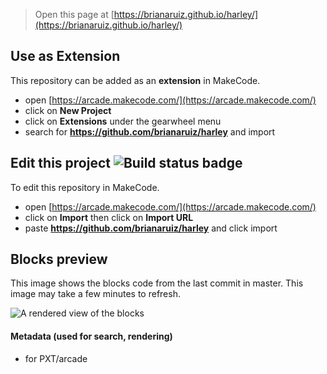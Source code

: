  


> Open this page at [https://brianaruiz.github.io/harley/](https://brianaruiz.github.io/harley/)

## Use as Extension

This repository can be added as an **extension** in MakeCode.

* open [https://arcade.makecode.com/](https://arcade.makecode.com/)
* click on **New Project**
* click on **Extensions** under the gearwheel menu
* search for **https://github.com/brianaruiz/harley** and import

## Edit this project ![Build status badge](https://github.com/brianaruiz/harley/workflows/MakeCode/badge.svg)

To edit this repository in MakeCode.

* open [https://arcade.makecode.com/](https://arcade.makecode.com/)
* click on **Import** then click on **Import URL**
* paste **https://github.com/brianaruiz/harley** and click import

## Blocks preview

This image shows the blocks code from the last commit in master.
This image may take a few minutes to refresh.

![A rendered view of the blocks](https://github.com/brianaruiz/harley/raw/master/.github/makecode/blocks.png)

#### Metadata (used for search, rendering)

* for PXT/arcade
<script src="https://makecode.com/gh-pages-embed.js"></script><script>makeCodeRender("{{ site.makecode.home_url }}", "{{ site.github.owner_name }}/{{ site.github.repository_name }}");</script>
